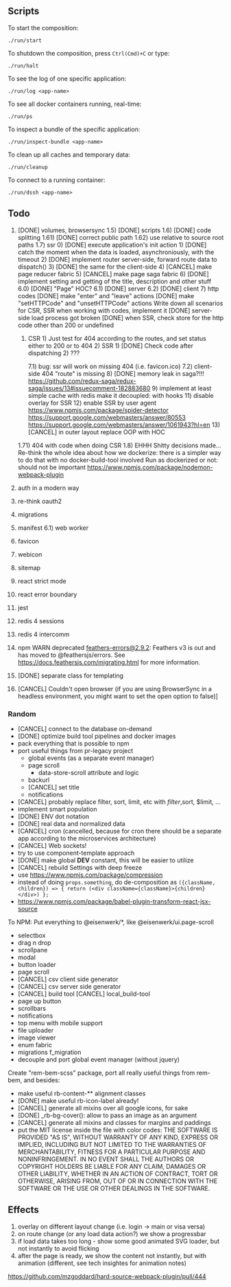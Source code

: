 ## Scripts

To start the composition:

```
./run/start
```

To shutdown the composition, press `Ctrl(Cmd)+C` or type:

```
./run/halt
```

To see the log of one specific application:

```
./run/log <app-name>
```

To see all docker containers running, real-time:

```
./run/ps
```

To inspect a bundle of the specific application:

```
./run/inspect-bundle <app-name>
```

To clean up all caches and temporary data:

```
./run/cleanup
```

To connect to a running container:

```
./run/dssh <app-name>
```

## Todo

1.  [DONE] volumes, browsersync
    1.5) [DONE] scripts
    1.6) [DONE] code splitting
    1.61) [DONE] correct public path
    1.62) use relative to source root paths
    1.7) ssr 0) [DONE] execute application's init action 1) [DONE] catch the moment when the data is loaded, asynchroniously, with the timeout 2) [DONE] implement router server-side, forward route data to dispatch() 3) [DONE] the same for the client-side 4) [CANCEL] make page reducer fabric 5) [CANCEL] make page saga fabric 6) [DONE] implement setting and getting of the title, description and other stuff
    6.0) [DONE] "Page" HOC?
    6.1) [DONE] server
    6.2) [DONE] client 7) http codes
    [DONE] make "enter" and "leave" actions
    [DONE] make "setHTTPCode" and "unsetHTTPCode" actions
    Write down all scenarios for CSR, SSR when working with codes, implement it
    [DONE] server-side load process got broken
    [DONE] when SSR, check store for the http code other than 200 or undefined
      
     1) CSR 1) Just test for 404 according to the routes, and set status either to 200 or to 404 2) SSR 1) [DONE] Check code after dispatching 2) ???

        7.1) bug: ssr will work on missing 404 (i.e. favicon.ico)
        7.2) client-side 404 "route" is missing
        8) [DONE] memory leak in saga?!!!
            https://github.com/redux-saga/redux-saga/issues/13#issuecomment-182883680
        9) implement at least simple cache with redis
            make it decoupled: with hooks
        11) disable overlay for SSR
        12) enable SSR by user agent
            https://www.npmjs.com/package/spider-detector
            https://support.google.com/webmasters/answer/80553
            https://support.google.com/webmasters/answer/1061943?hl=en
        13) [CANCEL] in outer layout replace OOP with HOC

    1.71) 404 with code when doing CSR
    1.8) EHHH Shitty decisions made...
    Re-think the whole idea about how we dockerize: there is a simpler way to do that with no docker-build-tool involved
    Run as dockerized or not: should not be important
    https://www.npmjs.com/package/nodemon-webpack-plugin

2.  auth in a modern way
3.  re-think oauth2
4.  migrations
5.  manifest
    6.1) web worker
6.  favicon
7.  webicon
8.  sitemap
9.  react strict mode
10. react error boundary
11. jest
12. redis 4 sessions
13. redis 4 intercomm
14. npm WARN deprecated feathers-errors@2.9.2: Feathers v3 is out and has moved to @feathersjs/errors. See https://docs.feathersjs.com/migrating.html for more information.
15. [DONE] separate class for templating
16. [CANCEL] Couldn't open browser (if you are using BrowserSync in a headless environment, you might want to set the open option to false)]

### Random

- [CANCEL] connect to the database on-demand
- [DONE] optimize build tool pipelines and docker images
- pack everything that is possible to npm
- port useful things from pr-legacy project
  - global events (as a separate event manager)
  - page scroll
    - data-store-scroll attribute and logic
  - backurl
  - [CANCEL] set title
  - notifications
- [CANCEL] probably replace filter, sort, limit, etc with $filter,$sort, \$limit, ...
- implement smart population
- [DONE] ENV dot notation
- [DONE] real data and normalized data
- [CANCEL] cron (cancelled, because for cron there should be a separate app according to the microservices architecture)
- [CANCEL] Web sockets!
- try to use component-template approach
- [DONE] make global **DEV** constant, this will be easier to utilize
- [CANCEL] rebuild Settings with deep freeze
- use https://www.npmjs.com/package/compression
- instead of doing `props.something`, do de-composition as `({className, children}) => { return (<div className={className}>{children}</div>) };`
- https://www.npmjs.com/package/babel-plugin-transform-react-jsx-source

To NPM:
Put everything to @eisenwerk/\*, like @eisenwerk/ui.page-scroll

- selectbox
- drag n drop
- scrollpane
- modal
- button loader
- page scroll
- [CANCEL] csv client side generator
- [CANCEL] csv server side generator
- [CANCEL] build tool
  [CANCEL] local_build-tool
- page up button
- scrollbars
- notifications
- top menu with mobile support
- file uploader
- image viewer
- enum fabric
- migrations
  f_migration
- decouple and port global event manager (without jquery)

Create "rem-bem-scss" package, port all really useful things from rem-bem, and besides:

- make useful rb-content-\*\* alignment classes
- [DONE] make useful rb-icon-label already!
- [CANCEL] generate all mixins over all google icons, for sake
- [DONE] \_rb-bg-cover(): allow to pass an image as an argument
- [CANCEL] generate all mixins and classes for margins and paddings
- put the MIT license inside the file with color codes:
  THE SOFTWARE IS PROVIDED "AS IS", WITHOUT WARRANTY OF ANY KIND, EXPRESS OR IMPLIED, INCLUDING BUT NOT LIMITED TO THE WARRANTIES OF MERCHANTABILITY, FITNESS FOR A PARTICULAR PURPOSE AND NONINFRINGEMENT. IN NO EVENT SHALL THE AUTHORS OR COPYRIGHT HOLDERS BE LIABLE FOR ANY CLAIM, DAMAGES OR OTHER LIABILITY, WHETHER IN AN ACTION OF CONTRACT, TORT OR OTHERWISE, ARISING FROM, OUT OF OR IN CONNECTION WITH THE SOFTWARE OR THE USE OR OTHER DEALINGS IN THE SOFTWARE.

## Effects

1. overlay on different layout change (i.e. login -> main or visa versa)
2. on route change (or any load data action?) we show a progressbar
3. if load data takes too long - show some good animated SVG loader, but not instantly to avoid flicking
4. after the page is ready, we show the content not instantly, but with animation (different, see tech insightes for animation notes)

https://github.com/mzgoddard/hard-source-webpack-plugin/pull/444
